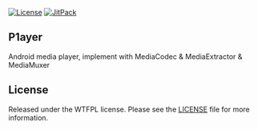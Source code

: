 [![License](https://img.shields.io/badge/License-WTFPL-blue.svg)](https://github.com/y4n9b0/P1ayer/blob/master/LICENSE)
[![JitPack](https://jitpack.io/v/y4n9b0/P1ayer.svg)](https://jitpack.io/#y4n9b0/P1ayer)

P1ayer
--------
Android media player, implement with MediaCodec & MediaExtractor & MediaMuxer

License
--------
Released under the WTFPL license. Please see the [LICENSE](https://github.com/y4n9b0/P1ayer/blob/master/LICENSE) file 
for more information.